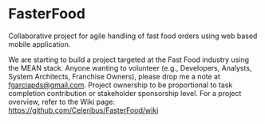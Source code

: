 # FasterFood
Collaborative project for agile handling of fast food orders using web based mobile application.

We are starting to build a project targeted at the Fast Food industry using the MEAN stack. Anyone wanting to volunteer (e.g., Developers, Analysts, System Architects, Franchise Owners), please drop me a note at fgarciapds@gmail.com. Project ownership to be proportional to task completion contribution or stakeholder sponsorship level.
For a project overview, refer to the Wiki page: https://github.com/Celeribus/FasterFood/wiki
